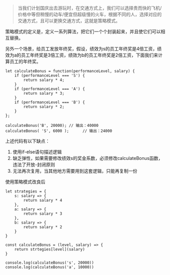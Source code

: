 > 当我们计划国庆出去游玩时，在交通方式上，我们可以选择贵而快的飞机/价格中等但稍慢的动车/便宜但超级慢的火车，根据不同的人，选择对应的交通方式，且可以更换交通方式，这就是策略模式。

策略模式的定义是，定义一系列算法，把它们一个个封装起来，并且使它们可以相互替换。

另外一个场景，给员工发放年终奖，假设，绩效为s的员工年终奖是4倍工资，绩效为a的员工年终奖是3倍工资，绩效为b的员工年终奖是2倍工资，下面我们来计算员工的年终奖。

```
let calculateBonus = function(performanceLevel, salary) {  
	if (performanceLevel === 'S') { 
		return salary * 4; 
	}  
	if (performanceLevel === 'A') { 
		return salary * 3; 
	}  
	if (performanceLevel === 'B') { 
		return salary * 2; 
	}  
};  

calculateBonus('B', 20000); // 输出：40000  
calculateBonus( 'S', 6000 );      // 输出：24000

```

上述代码有以下缺点：
1. 使用if-else语句描述逻辑
2. 缺乏弹性，如果需要修改绩效s的奖金系数，必须修改calculateBonus函数，违法了开放-封闭原则
3. 无法再次复用，当其他地方需要用到这套逻辑，只能再复制一份


使用策略模式改良后


```
let strategies = {
	s: salary => {
		return salary * 4
	},
	a: salary => {
		return salary * 3
	},
	b: salary => {
		return salary * 2
	}
}

const calculateBonus = (level, salary) => {
	return strtegies[level](salary)
}

console.log(calculateBonus('s', 20000))
console.log(calculateBonus('a', 10000))
```